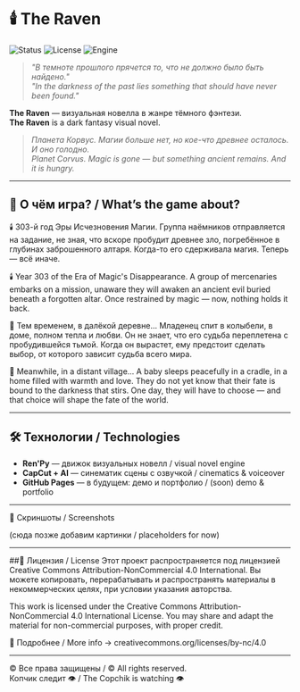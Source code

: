 # 🕯️ The Raven
![Status](https://img.shields.io/badge/status-in_development-orange)
![License](https://img.shields.io/badge/license-CC_BY--NC_4.0-blue)
![Engine](https://img.shields.io/badge/engine-Ren%27Py-green)

> *"В темноте прошлого прячется то, что не должно было быть найдено."*  
> *"In the darkness of the past lies something that should have never been found."*

**The Raven** — визуальная новелла в жанре тёмного фэнтези.  
**The Raven** is a dark fantasy visual novel.

> *Планета Корвус. Магии больше нет, но кое-что древнее осталось. И оно голодно.*  
> *Planet Corvus. Magic is gone — but something ancient remains. And it is hungry.*

---

## 📌 О чём игра? / What’s the game about?

🕯️ 303-й год Эры Исчезновения Магии.
Группа наёмников отправляется на задание, не зная, что вскоре пробудит древнее зло, погребённое в глубинах заброшенного алтаря.
Когда-то его сдерживала магия. Теперь — всё иначе.

🕯️ Year 303 of the Era of Magic's Disappearance.
A group of mercenaries embarks on a mission, unaware they will awaken an ancient evil buried beneath a forgotten altar.
Once restrained by magic — now, nothing holds it back.

🌙 Тем временем, в далёкой деревне...
Младенец спит в колыбели, в доме, полном тепла и любви.
Он не знает, что его судьба переплетена с пробудившейся тьмой.
Когда он вырастет, ему предстоит сделать выбор, от которого зависит судьба всего мира.

🌙 Meanwhile, in a distant village...
A baby sleeps peacefully in a cradle, in a home filled with warmth and love.
They do not yet know that their fate is bound to the darkness that stirs.
One day, they will have to choose — and that choice will shape the fate of the world.

---

## 🛠️ Технологии / Technologies

- **Ren'Py** — движок визуальных новелл / visual novel engine  
- **CapCut + AI** — синематик сцены с озвучкой / cinematics & voiceover  
- **GitHub Pages** — в будущем: демо и портфолио / (soon) demo & portfolio

---

📸 Скриншоты / Screenshots

(сюда позже добавим картинки / placeholders for now)

---

##🧾 Лицензия / License
Этот проект распространяется под лицензией Creative Commons Attribution-NonCommercial 4.0 International.
Вы можете копировать, перерабатывать и распространять материалы в некоммерческих целях, при условии указания авторства.

This work is licensed under the Creative Commons Attribution-NonCommercial 4.0 International License.
You may share and adapt the material for non-commercial purposes, with proper credit.

📎 Подробнее / More info → creativecommons.org/licenses/by-nc/4.0

---

© Все права защищены / © All rights reserved.  
Копчик следит 👁 / The Copchik is watching 👁
